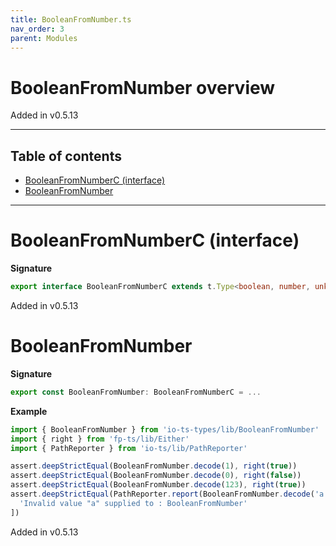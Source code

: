```yaml
---
title: BooleanFromNumber.ts
nav_order: 3
parent: Modules
---
```


# BooleanFromNumber overview

Added in v0.5.13

---

<h2 class="text-delta">Table of contents</h2>

- [BooleanFromNumberC (interface)](#booleanfromnumberc-interface)
- [BooleanFromNumber](#booleanfromnumber)

---

# BooleanFromNumberC (interface)

**Signature**

```ts
export interface BooleanFromNumberC extends t.Type<boolean, number, unknown> {}
```

Added in v0.5.13

# BooleanFromNumber

**Signature**

```ts
export const BooleanFromNumber: BooleanFromNumberC = ...
```

**Example**

```ts
import { BooleanFromNumber } from 'io-ts-types/lib/BooleanFromNumber'
import { right } from 'fp-ts/lib/Either'
import { PathReporter } from 'io-ts/lib/PathReporter'

assert.deepStrictEqual(BooleanFromNumber.decode(1), right(true))
assert.deepStrictEqual(BooleanFromNumber.decode(0), right(false))
assert.deepStrictEqual(BooleanFromNumber.decode(123), right(true))
assert.deepStrictEqual(PathReporter.report(BooleanFromNumber.decode('a')), [
  'Invalid value "a" supplied to : BooleanFromNumber'
])
```

Added in v0.5.13
